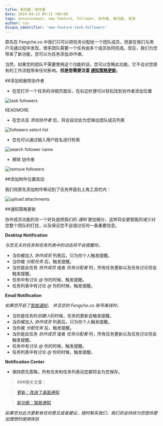 ```yaml
---
title: 新功能：协作者
date: 2014-04-15 09:11 +08:00
tags: announcement, new feature, follower, 协作者, 新功能, 任务
author: roy
disqus_identifier: 'new-feature-task-followers'
---
```


原先在 Fengche.co 中我们只可以把任务分配给一个团队成员，但是在我们与用户沟通过程中发现，很多团队需要一个任务由多个成员协同完成。现在，我们为您带来了新功能，您可以为任务添加*协作者*。

当然，如果您的团队不需要使用这个功能的话，您可以忽略此功能，它不会对您原有的工作流程带来任何影响。**但是您需要注意 [通知策略更新](#notification_update)**。

##添加和删除协作者

* 在您打开一个任务的详细页面后，在右边栏便可以轻松找到协作者添加位置

![task followers](new-feature-task-followers/task_followers.png)

READMORE

* 在您点击 *添加协作者* 后，将会自动会为您弹出团队成员列表

![followers select list](new-feature-task-followers/followers_select_list.png)

* 您也可以通过输入用户姓名进行检索

![search follower name](new-feature-task-followers/search_follower.png)

* 移除 协作者

![remove followers](new-feature-task-followers/remove_follower.png)

##添加附件位置改动

我们将原先添加附件移动到了任务界面右上角工具栏内：

<div id="notification_update">
</div>

![upload attachments](new-feature-task-followers/upload_attachments.png)

##通知策略更新

协作成员功能的另一个好处是把我们的 *通知* 更加细分，这样将会更智能的减少对您整个团队的打扰，以及保证您不会错过任何一条重要信息。

**Desktop Notification**

*与您无关的任务和任务列表中的动态将不会提醒你。*

* 当你被加入 *协作成员* 列表后，只为你个人触发提醒。
* 当你被 *分配任务* 后，触发提醒。
* 当你是此任务 *协作成员* 或者 *任务分配者* 时，所有任务更新以及任务讨论将会触发提醒。
* 任务中有讨论 *@* 你的时候，触发提醒。
* 任务列表中有讨论 *@* 你的时候，触发提醒。

**Email Notification**

*如果您开启了[智能通知](/blog/smart-notification-announcement)， 并且您的 Fengche.co 账号离线时。*

* 当你是任务的*创建人*的时候，任务的更新会触发提醒。
* 当你被加入 *协作成员* 列表后，只为你个人触发提醒。
* 当你被 *分配任务* 后，触发提醒。
* 当你是此任务 *协作成员* 或者 *任务分配者* 时，所有任务更新以及任务讨论将会触发提醒。
* 任务中有讨论 *@* 你的时候，触发提醒。
* 任务列表中有讨论 *@* 你的时候，触发提醒。

**Notification Center**

* 保持原先策略，所有任务和任务列表动态都将会为您保存。

> ###相关文章：

> [更新：改进了桌面通知](/blog/updates-of-desktop-notification)

> [新功能：智能通知](/blog/smart-notification-announcement)

*如果您对此次更新有任何意见或者建议，随时联系我们，我们将会持续为您提供更加理想的使用体验*
